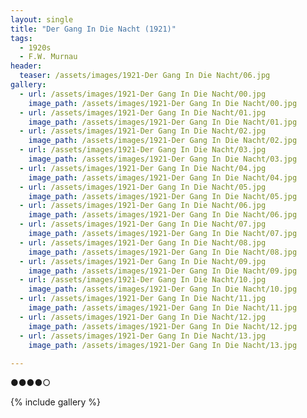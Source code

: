 ```yaml
---
layout: single
title: "Der Gang In Die Nacht (1921)"
tags:
  - 1920s 
  - F.W. Murnau
header:
  teaser: /assets/images/1921-Der Gang In Die Nacht/06.jpg
gallery:
  - url: /assets/images/1921-Der Gang In Die Nacht/00.jpg
    image_path: /assets/images/1921-Der Gang In Die Nacht/00.jpg  
  - url: /assets/images/1921-Der Gang In Die Nacht/01.jpg
    image_path: /assets/images/1921-Der Gang In Die Nacht/01.jpg
  - url: /assets/images/1921-Der Gang In Die Nacht/02.jpg
    image_path: /assets/images/1921-Der Gang In Die Nacht/02.jpg
  - url: /assets/images/1921-Der Gang In Die Nacht/03.jpg
    image_path: /assets/images/1921-Der Gang In Die Nacht/03.jpg
  - url: /assets/images/1921-Der Gang In Die Nacht/04.jpg
    image_path: /assets/images/1921-Der Gang In Die Nacht/04.jpg
  - url: /assets/images/1921-Der Gang In Die Nacht/05.jpg
    image_path: /assets/images/1921-Der Gang In Die Nacht/05.jpg
  - url: /assets/images/1921-Der Gang In Die Nacht/06.jpg
    image_path: /assets/images/1921-Der Gang In Die Nacht/06.jpg
  - url: /assets/images/1921-Der Gang In Die Nacht/07.jpg
    image_path: /assets/images/1921-Der Gang In Die Nacht/07.jpg
  - url: /assets/images/1921-Der Gang In Die Nacht/08.jpg
    image_path: /assets/images/1921-Der Gang In Die Nacht/08.jpg
  - url: /assets/images/1921-Der Gang In Die Nacht/09.jpg
    image_path: /assets/images/1921-Der Gang In Die Nacht/09.jpg
  - url: /assets/images/1921-Der Gang In Die Nacht/10.jpg
    image_path: /assets/images/1921-Der Gang In Die Nacht/10.jpg
  - url: /assets/images/1921-Der Gang In Die Nacht/11.jpg
    image_path: /assets/images/1921-Der Gang In Die Nacht/11.jpg
  - url: /assets/images/1921-Der Gang In Die Nacht/12.jpg
    image_path: /assets/images/1921-Der Gang In Die Nacht/12.jpg
  - url: /assets/images/1921-Der Gang In Die Nacht/13.jpg
    image_path: /assets/images/1921-Der Gang In Die Nacht/13.jpg
 
---
```

●●●●○

{% include gallery %}
